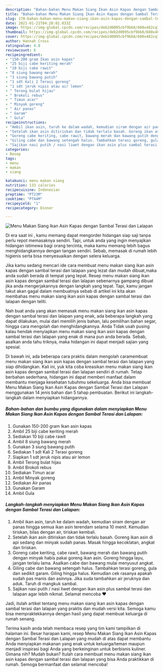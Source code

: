 ```yaml
---
description: "Bahan-bahan Menu Makan Siang Ikan Asin Kapas dengan Sambal Terasi dan Lalapan yang nikmat Untuk Jualan"
title: "Bahan-bahan Menu Makan Siang Ikan Asin Kapas dengan Sambal Terasi dan Lalapan yang nikmat Untuk Jualan"
slug: 170-bahan-bahan-menu-makan-siang-ikan-asin-kapas-dengan-sambal-terasi-dan-lalapan-yang-nikmat-untuk-jualan
date: 2021-01-21T04:28:02.033Z
image: https://img-global.cpcdn.com/recipes/deb2d0095cbf9bb8/680x482cq70/menu-makan-siang-ikan-asin-kapas-dengan-sambal-terasi-dan-lalapan-foto-resep-utama.jpg
thumbnail: https://img-global.cpcdn.com/recipes/deb2d0095cbf9bb8/680x482cq70/menu-makan-siang-ikan-asin-kapas-dengan-sambal-terasi-dan-lalapan-foto-resep-utama.jpg
cover: https://img-global.cpcdn.com/recipes/deb2d0095cbf9bb8/680x482cq70/menu-makan-siang-ikan-asin-kapas-dengan-sambal-terasi-dan-lalapan-foto-resep-utama.jpg
author: Hannah Cross
ratingvalue: 4.8
reviewcount: 6
recipeingredient:
- "150-200 gram Ikan asin kapas"
- "25 biji cabe keriting merah"
- "10 biji cabe rawit"
- "8 siung bawang merah"
- "3 siung bawang putih"
- "1 sdt Kali 2 Terasi goreng"
- "1 sdt jeruk nipis atau air lemon"
- " Terong bulat hijau"
- " Brokoli rebus"
- " Timun acar"
- " Minyak goreng"
- " Air panas"
- " Garam"
- " Gula"
recipeinstructions:
- "Ambil ikan asin, taruh ke dalam wadah, kemudian siram dengan air panas hingga semua ikan asin terendam selama 10 menit. Kemudian tiriskan, bilas dengan air, tiriskan kembali."
- "Setelah ikan asin ditiriskan dan tidak terlalu basah. Goreng ikan asin di api sedang dan minyak sudah panas. Masak hingga kecoklatan, angkat dan tiriskan."
- "Goreng cabe keriting, cabe rawit, bawang merah dan bawang putih dengan minyak habis pakai goreng ikan asin. Goreng hingga layu, jangan terlalu lama. Asalkan cabe dan bawang mulai menyusut angkat."
- "Giling cabe dan bawang setengah halus. Tambahkan terasi goreng, gula dan sedikit garam. Giling hingga halus. Kemudian cek rasanya apakah sudah pas manis dan asinnya. Jika suda tambahkan air jeruknya dan aduk. Taruh di mangkuk sambal."
- "Sajikan nasi putih / nasi liwet dengan ikan asin plus sambal terasi dan lalapan agar lebih nikmat. Selamat mencoba ❤️"
categories:
- Resep
tags:
- menu
- makan
- siang

katakunci: menu makan siang 
nutrition: 133 calories
recipecuisine: Indonesian
preptime: "PT23M"
cooktime: "PT44M"
recipeyield: "1"
recipecategory: Dinner

---
```



![Menu Makan Siang Ikan Asin Kapas dengan Sambal Terasi dan Lalapan](https://img-global.cpcdn.com/recipes/deb2d0095cbf9bb8/680x482cq70/menu-makan-siang-ikan-asin-kapas-dengan-sambal-terasi-dan-lalapan-foto-resep-utama.jpg)

Di era  saat ini , kamu memang dapat mengorder hidangan siap saji tanpa perlu repot memasaknya sendiri. Tapi, untuk anda yang ingin menyajikan hidangan istimewa bagi orang tercinta, maka kamu memang lebih bagus menghidangkannya dengan tangan sendiri. Sebab, memasak di rumah lebih higienis serta bisa menyesuaikan dengan selera keluarga.

Jika kamu sedang mencari ide cara membuat menu makan siang ikan asin kapas dengan sambal terasi dan lalapan yang lezat dan mudah dibuat,maka anda sudah berada di tempat yang tepat. Resep menu makan siang ikan asin kapas dengan sambal terasi dan lalapan  sebenarnya gampang dibuat jika anda mengerjakannya dengan langkah yang tepat. Tapi, kamu jangan takut akan gagal dalam membuatnya 
sebab di artikel ini kita akan membahas menu makan siang ikan asin kapas dengan sambal terasi dan lalapan dengan teliti.  



Nah buat anda yang akan memasak menu makan siang ikan asin kapas dengan sambal terasi dan lalapan yang enak, ada beberapa langkah yang dapat dilakukan, mulai dari memilih jenis bahan, lalu pemilihan bahan segar, hingga cara mengolah dan menghidangkannya. Anda Tidak usah pusing kalau hendak menyiapkan menu makan siang ikan asin kapas dengan sambal terasi dan lalapan yang enak di mana pun anda berada. Sebab, asalkan anda  tahu triknya, maka hidangan ini dapat menjadi sajian yang spesial.

Di bawah ini, ada beberapa cara praktis  dalam mengolah caramembuat menu makan siang ikan asin kapas dengan sambal terasi dan lalapan yang siap dihidangkan. Kali ini, yuk kita coba kreasikan menu makan siang ikan asin kapas dengan sambal terasi dan lalapan sendiri di rumah. Tetap berbahan sederhana, hidangan ini dapat memberi manfaat dalam membantu menjaga kesehatan tubuhmu sekeluarga. Anda bisa membuat Menu Makan Siang Ikan Asin Kapas dengan Sambal Terasi dan Lalapan menggunakan 14 jenis bahan dan 5 tahap pembuatan. Berikut ini langkah-langkah dalam menyiapkan hidangannya.

<!--inarticleads1-->

##### Bahan-bahan dan bumbu yang digunakan dalam menyiapkan Menu Makan Siang Ikan Asin Kapas dengan Sambal Terasi dan Lalapan:

1. Gunakan 150-200 gram Ikan asin kapas
1. Ambil 25 biji cabe keriting merah
1. Sediakan 10 biji cabe rawit
1. Ambil 8 siung bawang merah
1. Gunakan 3 siung bawang putih
1. Sediakan 1 sdt Kali 2 Terasi goreng
1. Siapkan 1 sdt jeruk nipis atau air lemon
1. Ambil  Terong bulat hijau
1. Ambil  Brokoli rebus
1. Sediakan  Timun acar
1. Ambil  Minyak goreng
1. Sediakan  Air panas
1. Gunakan  Garam
1. Ambil  Gula




<!--inarticleads2-->

##### Langkah-langkah menyiapkan Menu Makan Siang Ikan Asin Kapas dengan Sambal Terasi dan Lalapan:

1. Ambil ikan asin, taruh ke dalam wadah, kemudian siram dengan air panas hingga semua ikan asin terendam selama 10 menit. Kemudian tiriskan, bilas dengan air, tiriskan kembali.
1. Setelah ikan asin ditiriskan dan tidak terlalu basah. Goreng ikan asin di api sedang dan minyak sudah panas. Masak hingga kecoklatan, angkat dan tiriskan.
1. Goreng cabe keriting, cabe rawit, bawang merah dan bawang putih dengan minyak habis pakai goreng ikan asin. Goreng hingga layu, jangan terlalu lama. Asalkan cabe dan bawang mulai menyusut angkat.
1. Giling cabe dan bawang setengah halus. Tambahkan terasi goreng, gula dan sedikit garam. Giling hingga halus. Kemudian cek rasanya apakah sudah pas manis dan asinnya. Jika suda tambahkan air jeruknya dan aduk. Taruh di mangkuk sambal.
1. Sajikan nasi putih / nasi liwet dengan ikan asin plus sambal terasi dan lalapan agar lebih nikmat. Selamat mencoba ❤️




Jadi, itulah artikel tentang  menu makan siang ikan asin kapas dengan sambal terasi dan lalapan  yang praktis dan mudah versi kita. Semoga kamu bisa mempraktekkannya dengan hasil yang dapat membuat keluarga di rumah senang. 

Terima kasih anda telah membaca resep yang tim kami tampilkan di halaman ini. Besar harapan kami, resep  Menu Makan Siang Ikan Asin Kapas dengan Sambal Terasi dan Lalapan yang mudah di atas dapat membantu Anda menyiapkan makanan yang enak untuk keluarga/teman maupun menjadi inspirasi bagi Anda yang berkeinginan untuk berbisnis kuliner. Gimana nih? Mudah bukan? Itulah cara membuat menu makan siang ikan asin kapas dengan sambal terasi dan lalapan yang bisa Anda praktikkan di rumah. Semoga bermanfaat dan selamat mencoba!


